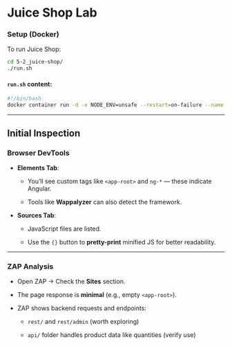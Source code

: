 # Juice Shop Lab

### Setup (Docker)

To run Juice Shop:

```bash
cd 5-2_juice-shop/
./run.sh
```

#### `run.sh` content:

```bash
#!/bin/bash
docker container run -d -e NODE_ENV=unsafe --restart=on-failure --name juice_shop -p 8002:3000 bkimminich/juice-shop
```

---
## Initial Inspection

### Browser DevTools

- **Elements Tab**:
    
    - You’ll see custom tags like `<app-root>` and `ng-*` — these indicate Angular.
        
    - Tools like **Wappalyzer** can also detect the framework.
        
- **Sources Tab**:
    
    - JavaScript files are listed.
        
    - Use the `{}` button to **pretty-print** minified JS for better readability.
        

---

### ZAP Analysis

- Open ZAP → Check the **Sites** section.
    
- The page response is **minimal** (e.g., empty `<app-root>`).
    
- ZAP shows backend requests and endpoints:
    
    - `rest/` and `rest/admin` (worth exploring)
        
    - `api/` folder handles product data like quantities (verify use)